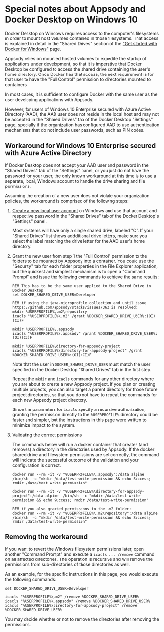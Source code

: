 # Special notes about Appsody and Docker Desktop on Windows 10

Docker Desktop on Windows requires access to the computer's filesystems in order to mount host volumes contained in those filesystems. That access is explained in detail in the "Shared Drives" section of the ["Get started with Docker for Windows"](https://docs.docker.com/docker-for-windows/) page.

Appsody relies on mounted hosted volumes to expedite the startup of applications under development, so that it is imperative that Docker Desktop be configured to access the shared drive containing the user's home directory. Once Docker has that access, the next requirement is for that user to have the "Full Control" permission to directories mounted to containers.

In most cases, it is sufficient to configure Docker with the same user as the user developing applications with Appsody.

However, for users of Windows 10 Enterprise secured with Azure Active Directory (AAD), the AAD user does not reside in the local host and may not be accepted in the "Shared Drives" tab of the Docker Desktop "Settings" page, specially if the organization has configured AAD to use authentication mechanisms that do not include user passwords, such as PIN codes.

## Workaround for Windows 10 Enterprise secured with Azure Active Directory

If Docker Desktop does not accept your AAD user and password in the "Shared Drives" tab of the "Settings" panel, or you just do not have the password for your user, the only known workaround at this time is to use a separate, local, Windows account to handle the drive sharing and file permissions.

Assuming the creation of a new user does not violate your organization policies, the workaround is comprised of the following steps:

1. [Create a new local user account](https://support.microsoft.com/en-us/help/4026923/windows-10-create-a-local-user-or-administrator-account
) on Windows and use that account and respective password in the "Shared Drives" tab of the Docker Desktop's "Settings" panel.

    Most systems will have only a single shared drive, labeled "C". If your "Shared Drives" list shows addditional drive letters, make sure you select the label matching the drive letter for the AAD user's home directory.

2. Grant the new user from step 1 the "Full Control" permission to the folders to be mounted by Appsody into a container. You could use the "Security" tab for each folder properties in the File Explorer application, but the quickest and simplest mechanism is to open a "Command Prompt" and issue the following commands to achieve the same results:

    ```
    REM This has to be the same user applied to the Shared Drive in Docker Desktop
    set DOCKER_SHARED_DRIVE_USER=Developer

    REM if using the java-microprofile collection and until issue https://github.com/appsody/stacks/issues/363 is resolved:
    mkdir %USERPROFILE%\.m2\repository
    icacls "%USERPROFILE%\.m2" /grant %DOCKER_SHARED_DRIVE_USER%:(OI)(CI)F
    
    mkdir %USERPROFILE%\.appsody
    icacls "%USERPROFILE%\.appsody" /grant %DOCKER_SHARED_DRIVE_USER%:(OI)(CI)F
    
    mkdir %USERPROFILE%\directory-for-appsody-project
    icacls "%USERPROFILE%\directory-for-appsody-project" /grant %DOCKER_SHARED_DRIVE_USER%:(OI)(CI)F
    ```

    Note that the user in `DOCKER_SHARED_DRIVE_USER` must match the user specified in the Docker Desktop "Shared Drives" tab in the first step. 

    Repeat the `mkdir` and `icacls` commands for any other directory where you are about to create a new Appsody project. If you plan on creating multiple projects, you can also target a parent directory for those future project directories, so that you do not have to repeat the commands for each new Appsody project directory.

    Since the parameters for `icacls` specify a recursive authorization, granting the permission directly to the `%USERPROFILE%` directory could be faster and simpler, but the instructions in this page were written to minimize impact to the system.

3. Validating the correct permissions

    The commands below will run a docker container that creates (and removes) a directory in the directories used by Appsody. If the docker shared drive and filesystem permissions are set correctly, the command will indicate the successful outcome of the validation and your configuration is correct. 

    ```
    docker run --rm -it -v "%USERPROFILE%\.appsody":/data alpine  /bin/sh  -c "mkdir /data/test-write-permission && echo Success; rmdir /data/test-write-permission"

    docker run --rm -it -v "%USERPROFILE%\directory-for-appsody-project":/data alpine  /bin/sh  -c "mkdir /data/test-write-permission && echo Success; rmdir /data/test-write-permission"

    REM if you also granted permissions to the .m2 folder:
    docker run --rm -it -v "%USERPROFILE%\.m2\repository":/data alpine  /bin/sh  -c "mkdir /data/test-write-permission && echo Success; rmdir /data/test-write-permission"
    
    ```

    
## Removing the workaround

If you want to revert the Windows filesystem permissions later, open another "Command Prompt" and execute a `icacls ... /remove` command on all affected directories. The operation is recursive and will remove the permissions from sub-directories of those directories as well.

As an example, for the specific instructions in this page, you would execute the following commands:

```
set DOCKER_SHARED_DRIVE_USER=Developer

icacls "%USERPROFILE%\.m2" /remove %DOCKER_SHARED_DRIVE_USER%
icacls "%USERPROFILE%\.appsody" /remove %DOCKER_SHARED_DRIVE_USER%
icacls "%USERPROFILE%\directory-for-appsody-project" /remove %DOCKER_SHARED_DRIVE_USER%
```

You may decide whether or not to remove the directories after removing the permissions.
